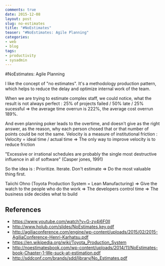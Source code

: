 ```yaml
--- 
comments: true 
date: 2015-12-08
layout: post
slug: no-estimates
title: "#NoEstimates"
teaser: "#NoEstimates: Agile Planning"
categories: 
- web
- blog
tags: 
- productivity
- sysadmin
---
```


#NoEstimates: Agile Planning

I like the concept of "no estimates". It's a methodology production pattern, which helps to reduce the delay and optimize internal work of the team. 

When we are trying to estimate complex staff, we could notice, what the result is not always perfect : 25% of projects failed / 50% late / 25% sucessful => the average time overrun is 222%, the average cost overrun 189%.

And even planning poker leads to the overtime, and doesn't give as the right answer, as the reason, why each person chosed that or that number of points could be not the same. Velocity is a measure of institutional friction : Velocity = ideal time / actual time => The only way to improve velocity is to reduce friction

"Excessive or irrational schedules are probably the single most destructive influence in all of software" (Casper jones, 1991)

So the idea is : Prioritize. Iterate. Don't estimate => Do the most valuable thing first.

Taiichi Ohno (Toyota Production System = Lean Manufacturing) => Give the watch to the people who do the work => The developers control time => The business side decides what to build







## References

* https://www.youtube.com/watch?v=G-zy4i6F0lI
* http://www.holub.com/slides/NoEstimates.key.pdf
* http://agiliaconference.com/engine/wp-content/uploads/2015/02/2015-AgiliaConference-Henri-Karhatsu.pdf
* https://en.wikipedia.org/wiki/Toyota_Production_System
* http://noestimatesbook.com/wp-content/uploads/2014/11/NoEstimates-book-Chapter-1-We-suck-at-estimation.pdf
* http://sddconf.com/brands/sdd/library/No_Estimates.pdf